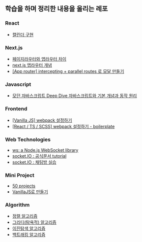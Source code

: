 ## 학습을 하며 정리한 내용을 올리는 레포

### React

- [캘린더 구현](./react/react-components/src/pages/Calendar/README.md)

### Next.js

- [페이지라우터와 앱라우터 차이](./next.js/migration.md)
- [next.js 앱라우터 개념](./next.js/next.js.md)
- [[App router] intercepting + parallel routes 로 모달 만들기](./next.js/example/README.md)

### Javascript

- [모던 자바스크립트 Deep Dive 자바스크립트와 기본 개념과 동작 원리](./javascript/deepdive/)

### Frontend

- [[Vanilla JS] webpack 설정하기](./frontend/basic-webpack-setup/)
- [[React / TS / SCSS] webpack 설정하기 - boilerplate](./frontend/react-ts-webpack-setup/)

### Web Technologies

- [ws: a Node.js WebSocket library](./web-technologies/ws/)
- [socket.IO : 공식문서 tutorial](./web-technologies/socket.IO-tutorial/)
- [socket.IO : 채팅방 실습](./web-technologies/socket.IO/)

### Mini Project

- [50 projects](./mini-project/50projects/)
- [VanillaJS로 만들기](./mini-project/VanillaJS/)

### Algorithm

- [정렬 알고리즘](./algorithm/정렬)
- [그리디(탐욕적) 알고리즘](./algorithm/그리디-탐욕적)
- [이진탐색 알고리즘](./algorithm/이진탐색/README.md)
- [백트래킹 알고리즘](./algorithm/백트래킹/README.md)
